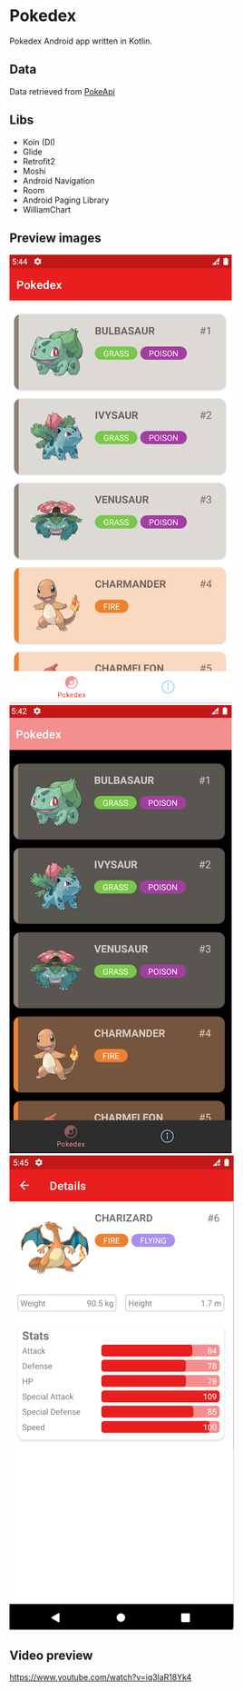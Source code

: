 # Pokedex
Pokedex Android app written in Kotlin.

## Data
Data retrieved from [PokeApi](https://pokeapi.co)

## Libs
- Koin (DI)
- Glide 
- Retrofit2
- Moshi
- Android Navigation 
- Room 
- Android Paging Library
- WilliamChart

## Preview images
![List Light](screenshots/list_light.png) 
![List Dark](screenshots/list_dark.png) 
![Details](screenshots/details_light.png) 

## Video preview
https://www.youtube.com/watch?v=iq3laR18Yk4